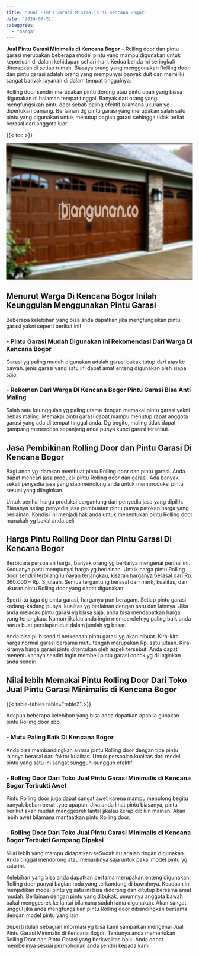 ```yaml
---
title: "Jual Pintu Garasi Minimalis di Kencana Bogor"
date: "2024-07-31"
categories: 
  - "harga"
---
```


**Jual Pintu Garasi Minimalis di Kencana Bogor** – Rolling door dan pintu garasi merupakan beberapa model pintu yang mampu digunakan untuk keperluan di dalam kehidupan sehari-hari. Kedua benda ini seringkali diterapkan di setiap rumah. Biasaya orang yang menggunakan Rolling door dan pintu garasi adalah orang yang mempunyai banyak duit dan memiliki sangat banyak layanan di dalam tempat tinggalnya.

Rolling door sendiri merupakan pintu dorong atau pintu ubah yang biasa digunakan di halaman tempat tinggal. Banyak dari orang yang mengfungsikan pintu door sebab paling efektif bilamana ukuran yg diperlukan panjang. Berlainan dg pintu garasi yang merupakan salah satu pintu yang digunakan untuk menutup bagian garasi sehingga tidak terliat berasal dari anggota luar.

{{< toc >}}

![Jual Pintu Garasi Minimalis di Kencana Bogor](/images/pintu-garasi-71.png)

## Menurut Warga Di Kencana Bogor Inilah Keunggulan Menggunakan Pintu Garasi

Beberapa kelebihan yang bisa anda dapatkan jika mengfungsikan pintu garasi yakni seperti berikut ini!

### \- Pintu Garasi Mudah Digunakan Ini Rekomendasi Dari Warga Di Kencana Bogor

Garasi yg paling mudah digunakan adalah garasi bukak tutup dari atas ke bawah. jenis garasi yang satu ini dapat amat enteng digunakan oleh siapa saja.

### \- Rekomen Dari Warga Di Kencana Bogor Pintu Garasi Bisa Anti Maling

Salah satu keunggulan yg paling utama dengan memakai pintu garasi yakni bebas maling. Memakai pintu garasi dapat mampu menutup rapat anggota garasi yang ada di tempat tinggal anda. Dg begitu, maling tidak dapat gampang menerobos sepanjang anda punya kunci garasi tersebut.

## Jasa Pembikinan Rolling Door dan Pintu Garasi Di Kencana Bogor

Bagi anda yg idamkan membuat pintu Rolling door dan pintu garasi. Anda dapat mencari jasa produksi pintu Rolling door dan garasi. Ada banyak sekali penyedia jasa yang siap menolong anda untuk memproduksi pintu sesuai yang diinginkan.

Untuk perihal harga produksi bergantung dari penyedia jasa yang dipilih. Biasanya setiap penyedia jasa pembuatan pintu punya patokan harga yang berlainan. Kondisi ini menjadi hak anda untuk menentukan pintu Rolling door manakah yg bakal anda beli.

## Harga Pintu Rolling Door dan Pintu Garasi Di Kencana Bogor

Berbicara persoalan harga, banyak orang yg bertanya mengenai perihal ini. Keduanya pasti mempunyai harga yg berlainan. Untuk harga pintu Rolling door sendiri terbilang lumayan terjangkau, kisaran harganya berasal dari Rp. 360.000 – Rp. 3 jutaan. Semua tergantung berasal dari merk, kualitas, dan ukuran pintu Rolling door yang dapat digunakan.

Sperti itu juga dg pintu garasi, harganya pun beragam. Setiap pintu garasi kadang-kadang punyai kualitas yg berlainan dengan satu dan lainnya. Jika anda melacak pintu garasi yg biasa saja, anda bisa mendapatkan harga yang terjangkau. Namun jikalau anda ingin memperoleh yg paling baik anda harus buat persiapan duit dalam jumlah yg besar.

Anda bisa pilih sendiri berkenaan pintu garasi yg akan dibuat. Kira-kira harga normal garasi bersama mutu tengah merupakan Rp. satu jutaan. Kira-kiranya harga garasi pintu ditentukan oleh aspek tersebut. Anda dapat menentukannya sendiri ingin membeli pintu garasi cocok yg di inginkan anda sendiri.

## Nilai lebih Memakai Pintu Rolling Door Dari Toko Jual Pintu Garasi Minimalis di Kencana Bogor

{{< table-tables table="table2" >}}

Adapun beberapa kelebihan yang bisa anda dapatkan apabila gunakan pintu Rolling door sbb.

### \- Mutu Paling Baik Di Kencana Bogor

Anda bisa membandingkan antara pintu Rolling door dengan tipe pintu lainnya berasal dari faktor kualitas. Untuk persoalan kualitas dari model pintu yang satu ini sangat sungguh-sungguh efektif.

### \- Rolling Door Dari Toko Jual Pintu Garasi Minimalis di Kencana Bogor Terbukti Awet

Pintu Rolling door juga dapat sangat awet karena mampu menolong begitu banyak beban berat type apapun. Jika anda lihat pintu biasanya, pintu berikut akan mudah menggesrek lantai jikalau kerap dibikin mainan. Akan lebih awet bilamana manfaatkan pintu Rolling door.

### \- Rolling Door Dari Toko Jual Pintu Garasi Minimalis di Kencana Bogor Terbukti Gampang Dipakai

Nilai lebih yang mampu didapatkan seSudah itu adalah ringan digunakan. Anda tinggal mendorong atau menariknya saja untuk pakai model pintu yg satu ini.

Kelebihan yang bisa anda dapatkan pertama merupakan enteng digunakan. Rolling door punyai bagian roda yang terkandung di bawahnya. Keadaan ini menjadikan model pintu yg satu ini bisa didorong dan ditutup bersama amat mudah. Berlainan dengan pintu yang dibukak, umumnya anggota bawah bakal menggesrek ke lantai bilamana sudah lama digunakan. Akan sangat unggul jika anda mengfungsikan pintu Rolling door dibandingkan bersama dengan model pintu yang lain.

Seperti itulah sebagian informasi yg bisa kami sampaikan mengenai Jual Pintu Garasi Minimalis di Kencana Bogor. Tentunya anda memerlukan Rolling Door dan Pintu Garasi yang berkwalitas baik. Anda dapat membelinya sesuai permohonan anda sendiri kepada kami.
